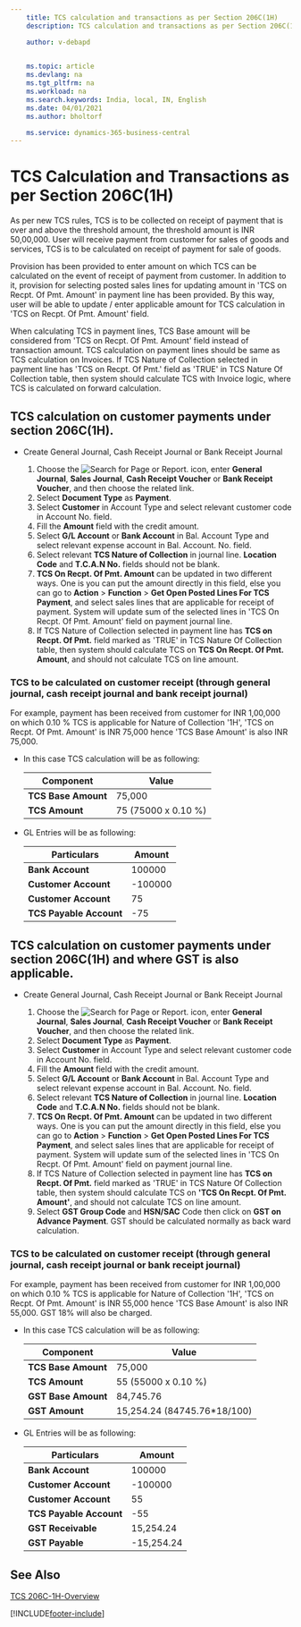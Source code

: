```yaml
---
    title: TCS calculation and transactions as per Section 206C(1H)
    description: TCS calculation and transactions as per Section 206C(1H)

    author: v-debapd

    
    ms.topic: article
    ms.devlang: na
    ms.tgt_pltfrm: na
    ms.workload: na
    ms.search.keywords: India, local, IN, English
    ms.date: 04/01/2021
    ms.author: bholtorf

    ms.service: dynamics-365-business-central
---
```

# TCS Calculation and Transactions as per Section 206C(1H)



As per new TCS rules, TCS is to be collected on receipt of payment that is over and above the threshold amount, the threshold amount is INR 50,00,000. User will receive payment from customer for sales of goods and services, TCS is to be calculated on receipt of payment for sale of goods.

Provision has been provided to enter amount on which TCS can be calculated on the event of receipt of payment from customer. In addition to it, provision for selecting posted sales lines for updating amount in 'TCS on Recpt. Of Pmt. Amount' in payment line has been provided. By this way, user will be able to update / enter applicable amount for TCS calculation in 'TCS on Recpt. Of Pmt. Amount' field.

When calculating TCS in payment lines, TCS Base amount will be considered from 'TCS on Recpt. Of Pmt. Amount' field instead of transaction amount. TCS calculation on payment lines should be same as TCS calculation on Invoices. If TCS Nature of Collection selected in payment line has 'TCS on Recpt. Of Pmt.' field as 'TRUE' in TCS Nature Of Collection table, then system should calculate TCS with Invoice logic, where TCS is calculated on forward calculation.


## TCS calculation on customer payments under section 206C(1H).

- Create General Journal, Cash Receipt Journal or Bank Receipt Journal

  1. Choose the ![Search for Page or Report.](image/search_small.png "Search for Page or Report icon") icon, enter **General Journal**, **Sales Journal**, **Cash Receipt Voucher** or **Bank Receipt Voucher**, and then choose the related link.
  2. Select **Document Type** as **Payment**.
  3. Select **Customer** in Account Type and select relevant customer code in Account No. field.
  4. Fill the **Amount** field with the credit amount.
  5. Select **G/L Account** or **Bank Account** in Bal. Account Type and select relevant expense account in Bal. Account. No. field.
  6. Select relevant **TCS Nature of Collection** in journal line. **Location Code** and **T.C.A.N No.** fields should not be blank.
  7. **TCS On Recpt. Of Pmt. Amount** can be updated in two different ways. One is you can put the amount directly in this field, else you can go to **Action** > **Function** > **Get Open Posted Lines For TCS Payment**, and select sales lines that are applicable for receipt of payment. System will update sum of the selected lines in 'TCS On Recpt. Of Pmt. Amount' field on payment journal line.
  8. If TCS Nature of Collection selected in payment line has **TCS on Recpt. Of Pmt.** field marked as 'TRUE' in TCS Nature Of Collection table, then system should calculate TCS on **TCS On Recpt. Of Pmt. Amount**, and should not calculate TCS on line amount.


### TCS to be calculated on customer receipt (through general journal, cash receipt journal and bank receipt journal)

For example, payment has been received from customer for INR 1,00,000 on which 0.10 % TCS is applicable for Nature of Collection '1H', 'TCS on Recpt. Of Pmt. Amount' is INR 75,000 hence 'TCS Base Amount' is also INR 75,000.
  
  - In this case TCS calculation will be as following:

    |Component|Value|
    |----------------------------------|---------------------------------------|  
    |**TCS Base Amount**|75,000|  
    |**TCS Amount**|75 (75000 x 0.10 %)|

  - GL Entries will be as following:
     
    |Particulars|Amount|
    |----------------------------------|---------------------------------------|  
    |**Bank Account**|100000|
    |**Customer Account**|-100000|
    |**Customer Account**|75|
    |**TCS Payable Account**|-75|
    
## TCS calculation on customer payments under section 206C(1H) and where GST is also applicable.

- Create General Journal, Cash Receipt Journal or Bank Receipt Journal

  1. Choose the ![Search for Page or Report.](image/search_small.png "Search for Page or Report icon") icon, enter **General Journal**, **Sales Journal**, **Cash Receipt Voucher** or **Bank Receipt Voucher**, and then choose the related link.
  2. Select **Document Type** as **Payment**.
  3. Select **Customer** in Account Type and select relevant customer code in Account No. field.
  4. Fill the **Amount** field with the credit amount.
  5. Select **G/L Account** or **Bank Account** in Bal. Account Type and select relevant expense account in Bal. Account. No. field.
  6. Select relevant **TCS Nature of Collection** in journal line. **Location Code** and **T.C.A.N No.** fields should not be blank.
  7. **TCS On Recpt. Of Pmt. Amount** can be updated in two different ways. One is you can put the amount directly in this field, else you can go to **Action** > **Function** > **Get Open Posted Lines For TCS Payment**, and select sales lines that are applicable for receipt of payment. System will update sum of the selected lines in 'TCS On Recpt. Of Pmt. Amount' field on payment journal line.
  8. If TCS Nature of Collection selected in payment line has **TCS on Recpt. Of Pmt.** field marked as 'TRUE' in TCS Nature Of Collection table, then system should calculate TCS on **'TCS On Recpt. Of Pmt. Amount'**, and should not calculate TCS on line amount.
  9. Select **GST Group Code** and **HSN/SAC** Code then click on **GST on Advance Payment**. GST should be calculated normally as back ward calculation.

### TCS to be calculated on customer receipt (through general journal, cash receipt journal or bank receipt journal)

For example, payment has been received from customer for INR 1,00,000 on which 0.10 % TCS is applicable for Nature of Collection '1H', 'TCS on Recpt. Of Pmt. Amount' is INR 55,000 hence 'TCS Base Amount' is also INR 55,000. GST 18% will also be charged.
  
  - In this case TCS calculation will be as following:

    |Component|Value|
    |----------------------------------|---------------------------------------|
    |**TCS Base Amount**|75,000|  
    |**TCS Amount**|55 (55000 x 0.10 %)|
    |**GST Base Amount**|84,745.76|
    |**GST Amount**|15,254.24 (84745.76*18/100)|

  - GL Entries will be as following:
     
    |Particulars|Amount|
    |----------------------------------|---------------------------------------|
    |**Bank Account**|100000|
    |**Customer Account**|-100000|
    |**Customer Account**|55|
    |**TCS Payable Account**|-55|
    |**GST Receivable**|15,254.24|
    |**GST Payable**|-15,254.24|






## See Also 
[TCS 206C-1H-Overview](TCS-206C-1H-Overview.md)









[!INCLUDE[footer-include](../../includes/footer-banner.md)]